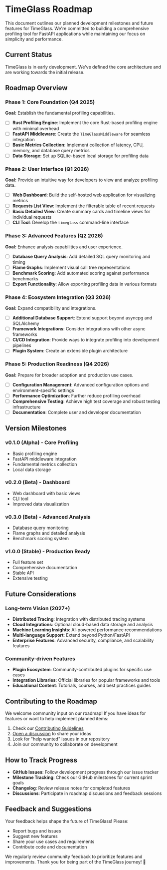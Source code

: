 # TimeGlass Roadmap

This document outlines our planned development milestones and future features for TimeGlass. We're committed to building a comprehensive profiling tool for FastAPI applications while maintaining our focus on simplicity and performance.

## Current Status

TimeGlass is in early development. We've defined the core architecture and are working towards the initial release.

## Roadmap Overview

### Phase 1: Core Foundation (Q4 2025)
**Goal:** Establish the fundamental profiling capabilities.

- [ ] **Rust Profiling Engine**: Implement the core Rust-based profiling engine with minimal overhead
- [ ] **FastAPI Middleware**: Create the `TimeGlassMiddleware` for seamless integration
- [ ] **Basic Metrics Collection**: Implement collection of latency, CPU, memory, and database query metrics
- [ ] **Data Storage**: Set up SQLite-based local storage for profiling data

### Phase 2: User Interface (Q1 2026)
**Goal:** Provide an intuitive way for developers to view and analyze profiling data.

- [ ] **Web Dashboard**: Build the self-hosted web application for visualizing metrics
- [ ] **Requests List View**: Implement the filterable table of recent requests
- [ ] **Basic Detailed View**: Create summary cards and timeline views for individual requests
- [ ] **CLI Tool**: Develop the `timeglass` command-line interface

### Phase 3: Advanced Features (Q2 2026)
**Goal:** Enhance analysis capabilities and user experience.

- [ ] **Database Query Analysis**: Add detailed SQL query monitoring and timing
- [ ] **Flame Graphs**: Implement visual call tree representations
- [ ] **Benchmark Scoring**: Add automated scoring against performance benchmarks
- [ ] **Export Functionality**: Allow exporting profiling data in various formats

### Phase 4: Ecosystem Integration (Q3 2026)
**Goal:** Expand compatibility and integrations.

- [ ] **Additional Database Support**: Extend support beyond asyncpg and SQLAlchemy
- [ ] **Framework Integrations**: Consider integrations with other async frameworks
- [ ] **CI/CD Integration**: Provide ways to integrate profiling into development pipelines
- [ ] **Plugin System**: Create an extensible plugin architecture

### Phase 5: Production Readiness (Q4 2026)
**Goal:** Prepare for broader adoption and production use cases.

- [ ] **Configuration Management**: Advanced configuration options and environment-specific settings
- [ ] **Performance Optimization**: Further reduce profiling overhead
- [ ] **Comprehensive Testing**: Achieve high test coverage and robust testing infrastructure
- [ ] **Documentation**: Complete user and developer documentation

## Version Milestones

### v0.1.0 (Alpha) - Core Profiling
- Basic profiling engine
- FastAPI middleware integration
- Fundamental metrics collection
- Local data storage

### v0.2.0 (Beta) - Dashboard
- Web dashboard with basic views
- CLI tool
- Improved data visualization

### v0.3.0 (Beta) - Advanced Analysis
- Database query monitoring
- Flame graphs and detailed analysis
- Benchmark scoring system

### v1.0.0 (Stable) - Production Ready
- Full feature set
- Comprehensive documentation
- Stable API
- Extensive testing

## Future Considerations

### Long-term Vision (2027+)
- **Distributed Tracing**: Integration with distributed tracing systems
- **Cloud Integrations**: Optional cloud-based data storage and analysis
- **Machine Learning Insights**: AI-powered performance recommendations
- **Multi-language Support**: Extend beyond Python/FastAPI
- **Enterprise Features**: Advanced security, compliance, and scalability features

### Community-driven Features
- **Plugin Ecosystem**: Community-contributed plugins for specific use cases
- **Integration Libraries**: Official libraries for popular frameworks and tools
- **Educational Content**: Tutorials, courses, and best practices guides

## Contributing to the Roadmap

We welcome community input on our roadmap! If you have ideas for features or want to help implement planned items:

1. Check our [Contributing Guidelines](CONTRIBUTING.md)
2. [Open a discussion](https://github.com/your-repo/timeglass/discussions) to share your ideas
3. Look for "help wanted" issues in our repository
4. Join our community to collaborate on development

## How to Track Progress

- **GitHub Issues**: Follow development progress through our issue tracker
- **Milestone Tracking**: Check our GitHub milestones for current sprint goals
- **Changelog**: Review release notes for completed features
- **Discussions**: Participate in roadmap discussions and feedback sessions

## Feedback and Suggestions

Your feedback helps shape the future of TimeGlass! Please:

- Report bugs and issues
- Suggest new features
- Share your use cases and requirements
- Contribute code and documentation

We regularly review community feedback to prioritize features and improvements. Thank you for being part of the TimeGlass journey! 🚀
